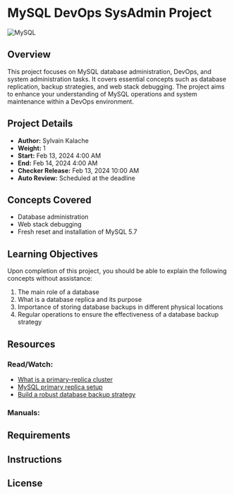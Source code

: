 # MySQL DevOps SysAdmin Project

![MySQL](https://upload.wikimedia.org/wikipedia/en/thumb/6/62/MySQL.svg/1200px-MySQL.svg.png)

## Overview

This project focuses on MySQL database administration, DevOps, and system administration tasks. It covers essential concepts such as database replication, backup strategies, and web stack debugging. The project aims to enhance your understanding of MySQL operations and system maintenance within a DevOps environment.

## Project Details

- **Author:** Sylvain Kalache
- **Weight:** 1
- **Start:** Feb 13, 2024 4:00 AM
- **End:** Feb 14, 2024 4:00 AM
- **Checker Release:** Feb 13, 2024 10:00 AM
- **Auto Review:** Scheduled at the deadline

## Concepts Covered

- Database administration
- Web stack debugging
- Fresh reset and installation of MySQL 5.7

## Learning Objectives

Upon completion of this project, you should be able to explain the following concepts without assistance:

1. The main role of a database
2. What is a database replica and its purpose
3. Importance of storing database backups in different physical locations
4. Regular operations to ensure the effectiveness of a database backup strategy

## Resources

### Read/Watch:
- [What is a primary-replica cluster](https://intranet.alxswe.com/rltoken/eojqG9FZbA6QVWN5P9cLzA)
- [MySQL primary replica setup](https://intranet.alxswe.com/rltoken/z2KVk2UKLMc0RvHMdJmYLg)
- [Build a robust database backup strategy](https://intranet.alxswe.com/rltoken/BharnxaLb-BDDYFywzME2Q)

### Manuals:

## Requirements


## Instructions


## License

